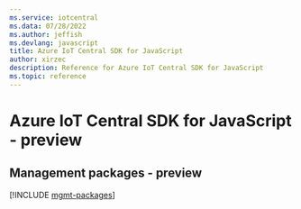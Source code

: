 ```yaml
---
ms.service: iotcentral
ms.data: 07/28/2022
ms.author: jeffish
ms.devlang: javascript
title: Azure IoT Central SDK for JavaScript
author: xirzec
description: Reference for Azure IoT Central SDK for JavaScript
ms.topic: reference
---
```

# Azure IoT Central SDK for JavaScript - preview

## Management packages - preview
[!INCLUDE [mgmt-packages](iot-central-mgmt-index.md)]